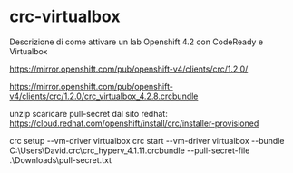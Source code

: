 # crc-virtualbox
Descrizione di come attivare un lab Openshift 4.2 con CodeReady e Virtualbox

https://mirror.openshift.com/pub/openshift-v4/clients/crc/1.2.0/

https://mirror.openshift.com/pub/openshift-v4/clients/crc/1.2.0/crc_virtualbox_4.2.8.crcbundle

unzip
scaricare pull-secret dal sito redhat:  https://cloud.redhat.com/openshift/install/crc/installer-provisioned

crc setup --vm-driver virtualbox
crc start --vm-driver virtualbox --bundle C:\Users\David.crc\crc_hyperv_4.1.11.crcbundle --pull-secret-file .\Downloads\pull-secret.txt



